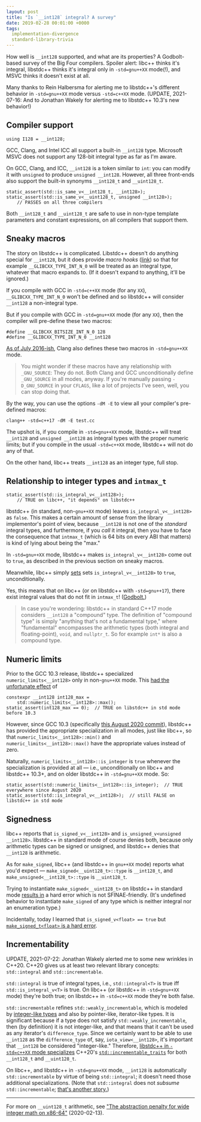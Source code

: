 ```yaml
---
layout: post
title: "Is `__int128` integral? A survey"
date: 2019-02-28 00:01:00 +0000
tags:
  implementation-divergence
  standard-library-trivia
---
```


How well is `__int128` supported, and what are its
properties? A Godbolt-based survey of the Big Four compilers.
Spoiler alert: libc++ thinks it's integral, libstdc++ thinks it's integral
only in `-std=gnu++XX` mode(!), and MSVC thinks it doesn't exist at all.

Many thanks to Rein Halbersma for alerting me to libstdc++'s different behavior
in `-std=gnu++XX` mode versus `-std=c++XX` mode. (UPDATE, 2021-07-16: And
to Jonathan Wakely for alerting me to libstdc++ 10.3's new behavior!)


## Compiler support

    using I128 = __int128;

GCC, Clang, and Intel ICC all support a built-in `__int128` type.
Microsoft MSVC does not support any 128-bit integral type as far as I'm aware.

On GCC, Clang, and ICC, `__int128` is a token similar to `int`: you can modify
it with `unsigned` to produce `unsigned __int128`. However, all three front-ends
also support the built-in synonyms `__int128_t` and `__uint128_t`.

    static_assert(std::is_same_v<__int128_t, __int128>);
    static_assert(std::is_same_v<__uint128_t, unsigned __int128>);
        // PASSES on all three compilers

Both `__int128_t` and `__uint128_t` are safe to use in non-type template parameters
and constant expressions, on all compilers that support them.


## Sneaky macros

The story on libstdc++ is complicated. Libstdc++ doesn't do anything special for
`__int128`, but it does provide _macro hooks_
([link](https://github.com/gcc-mirror/gcc/blob/87798f3f2cf97b30e75110b5a8d2964aef62be02/libstdc%2B%2B-v3/include/std/type_traits#L285-L293))
so that for example
`__GLIBCXX_TYPE_INT_N_0` will be treated as an integral type, whatever that macro
expands to. (If it doesn't expand to anything, it'll be ignored.)

If you compile with GCC in `-std=c++XX` mode (for any `XX`),
`__GLIBCXX_TYPE_INT_N_0` won't be defined and so libstdc++ will consider
`__int128` a non-integral type.

But if you compile with GCC in `-std=gnu++XX` mode (for any `XX`), then the compiler
will pre-define these two macros:

    #define __GLIBCXX_BITSIZE_INT_N_0 128
    #define __GLIBCXX_TYPE_INT_N_0 __int128

[As of July 2016-ish](https://bugs.llvm.org/show_bug.cgi?id=23156), Clang also
defines these two macros in `-std=gnu++XX` mode.

> You might wonder if these macros have any relationship with `_GNU_SOURCE`: They do not.
> Both Clang and GCC unconditionally define `_GNU_SOURCE` in all modes, anyway.
> If you're manually passing `-D_GNU_SOURCE` in your `CFLAGS`, like a lot of projects
> I've seen, well, you can stop doing that.

By the way, you can use the options `-dM -E` to view all your compiler's pre-defined macros:

    clang++ -std=c++17 -dM -E test.cc

The upshot is, if you compile in `-std=gnu++XX` mode, libstdc++ will treat `__int128` and
`unsigned __int128` as integral types with the proper numeric limits; but if you
compile in the usual `-std=c++XX` mode, libstdc++ will not do any of that.

On the other hand, libc++ treats `__int128` as an integer type, full stop.


## Relationship to integer types and `intmax_t`

    static_assert(std::is_integral_v<__int128>);
        // TRUE on libc++, "it depends" on libstdc++

libstdc++ (in standard, non-`gnu++XX` mode) leaves `is_integral_v<__int128>` as `false`.
This makes a certain amount of sense from the library implementor's point of view,
because `__int128` is not one of the _standard_ integral types, and furthermore,
if you _call_ it integral, then you have to face the consequence that `intmax_t`
(which is 64 bits on every ABI that matters) is kind of lying about being the
"max."

In `-std=gnu++XX` mode, libstdc++ makes `is_integral_v<__int128>` come out to `true`,
as described in the previous section on sneaky macros.

Meanwhile, libc++ simply
[sets](https://github.com/llvm-mirror/libcxx/blob/aeeba70ab15e1469841c0f3f1f9c78211a541699/include/type_traits#L738-L741)
sets `is_integral_v<__int128>` to `true`, unconditionally.

Yes, this means that on libc++ (or on libstdc++ with `-std=gnu++17`), there exist
integral values that do not fit in `intmax_t`! ([Godbolt.](https://godbolt.org/z/lMD4Iu))

> In case you're wondering: libstdc++ in standard C++17 mode considers `__int128` a "compound" type.
> The definition of "compound type" is simply "anything that's not a fundamental type,"
> where "fundamental" encompasses the arithmetic types (both integral and floating-point), `void`,
> and `nullptr_t`. So for example `int*` is also a compound type.


## Numeric limits

Prior to the GCC 10.3 release, libstdc++ specialized `numeric_limits<__int128>` only in non-`gnu++XX` mode.
This [had the unfortunate effect](https://godbolt.org/z/RpaD-7) of

    constexpr __int128 int128_max =
        std::numeric_limits<__int128>::max();
    static_assert(int128_max == 0);  // TRUE on libstdc++ in std mode before 10.3

However, since GCC 10.3
(specifically [this August 2020 commit](https://github.com/gcc-mirror/gcc/commit/386fd16c551188e20d5b1684b7139e4269f9a739#diff-c454605c184994804a0a061dd4862ddc94799af2bb6961c144ab44c71b39cf60R1655-R1660)),
libstdc++ has provided the appropriate specialization in all modes, just like libc++, so that
`numeric_limits<__int128>::min()` and `numeric_limits<__int128>::max()`
have the appropriate values instead of zero.

Naturally, `numeric_limits<__int128>::is_integer` is `true` whenever the specialization is
provided at all — i.e., unconditionally on libc++ and libstdc++ 10.3+, and on older libstdc++
in `-std=gnu++XX` mode. So:

    static_assert(std::numeric_limits<__int128>::is_integer);  // TRUE everywhere since August 2020
    static_assert(std::is_integral_v<__int128>);  // still FALSE on libstdc++ in std mode


## Signedness

libc++ reports that `is_signed_v<__int128>` and `is_unsigned_v<unsigned __int128>`.
libstdc++ in standard mode of course denies both, because only arithmetic types can be
signed or unsigned, and libstdc++ denies that `__int128` is arithmetic.

As for `make_signed`, libc++ (and libstdc++ in `gnu++XX` mode) reports what you'd expect —
`make_signed<__uint128_t>::type` is `__int128_t`, and `make_unsigned<__int128_t>::type` is `__uint128_t`.

Trying to instantiate `make_signed<__uint128_t>` on libstdc++ in standard mode
[results in](https://godbolt.org/z/j7BvKB) a hard error which is not SFINAE-friendly.
(It's undefined behavior to instantiate `make_signed` of any type which is neither
integral nor an enumeration type.)

Incidentally, today I learned that `is_signed_v<float> == true` but [`make_signed_t<float>`
is a hard error](https://godbolt.org/z/t6v1CJ).


## Incrementability

UPDATE, 2021-07-22: Jonathan Wakely alerted me to some new wrinkles in C++20. C++20 gives us
at least two relevant library concepts: `std::integral` and `std::incrementable`.

`std::integral` is true of integral types, i.e., `std::integral<T>` is true iff
`std::is_integral_v<T>` is true. On libc++ (or libstdc++ in `-std=gnu++XX` mode)
they're both true; on libstdc++ in `-std=c++XX` mode they're both false.

`std::incrementable` refines `std::weakly_incrementable`, which is modeled by
[integer-like types](https://en.cppreference.com/w/cpp/iterator/weakly_incrementable)
and also by pointer-like, iterator-like types. It is significant because if a type does not
satisfy `std::weakly_incrementable`, then (by definition) it is not integer-like, and
that means that it can't be used as any iterator's `difference_type`. Since we certainly
want to be able to use `__int128` as the `difference_type` of, say, `iota_view<__int128>`,
it's important that `__int128` be considered "integer-like." Therefore,
[libstdc++ in `-std=c++XX` mode specializes](https://github.com/gcc-mirror/gcc/commit/5e9ad288eb6fb366142b166e7985d16727b398e1)
C++20's [`std::incrementable_traits`](https://en.cppreference.com/w/cpp/iterator/incrementable_traits)
for both `__int128_t` and `__uint128_t`.

On libc++, and libstdc++ in `-std=gnu++XX` mode, `__int128` is automatically `std::incrementable`
by virtue of being `std::integral`; it doesn't need those additional specializations.
(Note that `std::integral` does not _subsume_ `std::incrementable`;
[that's another story.](/blog/2018/11/26/remember-the-ifstream))

----

For more on `__uint128_t` arithmetic, see
["The abstraction penalty for wide integer math on x86-64"](/blog/2020/02/13/wide-integer-proof-of-concept/) (2020-02-13).
